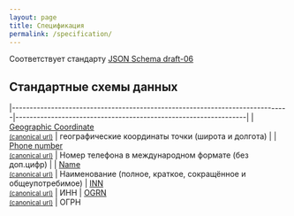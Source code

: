 ```yaml
---
layout: page
title: Спецификация
permalink: /specification/
---
```

Соответствует стандарту [JSON Schema draft-06](http://json-schema.org/)

Стандартные схемы данных
---------------

|------------------------------------------------------------------------------|-----------------------------------------------------------------|
| [Geographic Coordinate](/schemas/geo/point.json) <br> [<small>(canonical url)</small>](/geo/point) | географические координаты точки (широта и долгота) |
| [Phone number](/schemas/generic/phone_number.json) <br> [<small>(canonical url)</small>](/generic/phone_number) | Номер телефона в международном формате (без доп.цифр) |
| [Name](/schemas/generic/name.json) <br> [<small>(canonical url)</small>](/generic/name) | Наименование (полное, краткое, сокращённое и общеупотребимое)
| [INN](/schemas/identifier/ru/inn.json) <br> [<small>(canonical url)</small>](/identifier/ru/inn) | ИНН
| [OGRN](/schemas/identifier/ru/ogrn.json) <br> [<small>(canonical url)</small>](/identifier/ru/ogrn) | ОГРН


